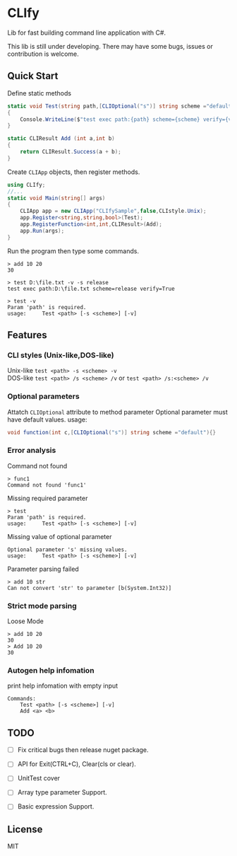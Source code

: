 # CLIfy
Lib for fast building command line application with C#.

This lib is still under developing. There may have some bugs, issues or contribution is welcome.

## Quick Start

Define static methods
```c#
static void Test(string path,[CLIOptional("s")] string scheme ="default",[CLIOptional("v")] bool verify = false)
{
    Console.WriteLine($"test exec path:{path} scheme={scheme} verify={verify}");
}

static CLIResult Add (int a,int b)
{
    return CLIResult.Success(a + b);
}
```

Create `CLIApp` objects, then register methods.
```c#
using CLIfy;
//...
static void Main(string[] args)
{
    CLIApp app = new CLIApp("CLIfySample",false,CLIstyle.Unix);
    app.Register<string,string,bool>(Test);
    app.RegisterFunction<int,int,CLIResult>(Add);
    app.Run(args);
}
```

Run the program then type some commands.
```console
> add 10 20
30
```
```console
> test D:\file.txt -v -s release
test exec path:D:\file.txt scheme=release verify=True
```
```console
> test -v
Param 'path' is required.
usage:     Test <path> [-s <scheme>] [-v]
```

## Features

### CLI styles (Unix-like,DOS-like)

Unix-like `test <path> -s <scheme> -v` </br>
DOS-like  `test <path> /s <scheme> /v` or `test <path> /s:<scheme> /v`

### Optional parameters

Attatch `CLIOptional` attribute to method parameter
Optional parameter must have default values.
usage: 
```c#
void function(int c,[CLIOptional("s")] string scheme ="default"){}
```
### Error analysis

Command not found
```console
> func1
Command not found 'func1'
```
Missing required parameter
```console
> test
Param 'path' is required.
usage:     Test <path> [-s <scheme>] [-v]
```

Missing value of optional parameter
```console
Optional parameter 's' missing values.
usage:     Test <path> [-s <scheme>] [-v]
```

Parameter parsing failed
```console
> add 10 str
Can not convert 'str' to parameter [b(System.Int32)]
```

### Strict mode parsing
Loose Mode
```console
> add 10 20
30
> Add 10 20
30
```

### Autogen help infomation
print help infomation with empty input
```console
Commands:
    Test <path> [-s <scheme>] [-v]
    Add <a> <b>
```

## TODO
- [ ] Fix critical bugs then release nuget package.
- [ ] API for Exit(CTRL+C), Clear(cls or clear).
- [ ] UnitTest cover
- [ ] Array type parameter Support.
- [ ] Basic expression Support.



## License
MIT

